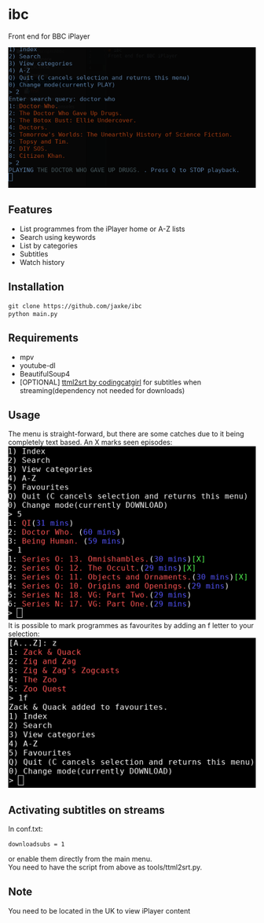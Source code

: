 # ibc
Front end for BBC iPlayer

![ibc menu](https://github.com/jaxke/ibc/blob/master/ibc_menu.png)

## Features  
* List programmes from the iPlayer home or A-Z lists  
* Search using keywords  
* List by categories  
* Subtitles  
* Watch history  

## Installation
```  
git clone https://github.com/jaxke/ibc  
python main.py  
```

## Requirements
* mpv  
* youtube-dl  
* BeautifulSoup4  
* [OPTIONAL] [ttml2srt by codingcatgirl](https://github.com/codingcatgirl/ttml2srt) for subtitles when streaming(dependency not needed for downloads)
  
## Usage  
The menu is straight-forward, but there are some catches due to it being completely text based. An X marks seen episodes:  
![Seen episodes](https://github.com/jaxke/ibc/blob/master/extra/imgx.png)  
It is possible to mark programmes as favourites by adding an f letter to your selection:  
![Add to favourites](https://github.com/jaxke/ibc/blob/master/extra/imgf.png)  


## Activating subtitles on streams  
In conf.txt:
```
downloadsubs = 1  
```  
or enable them directly from the main menu.  
You need to have the script from above as tools/ttml2srt.py.  

## Note
You need to be located in the UK to view iPlayer content